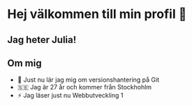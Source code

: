 # Hej välkommen till min profil 👋
## Jag heter Julia! 

<!--
**jute2700/jute2700** is a ✨ _special_ ✨ repository because its `README.md` (this file) appears on your GitHub profile.

Here are some ideas to get you started:--> 
## Om mig
- 🌱 Just nu lär jag mig om versionshantering på Git
- 🇸🇪 Jag är 27 år och kommer från Stockhohlm 
- ⚡ Jag läser just nu Webbutveckling 1 

